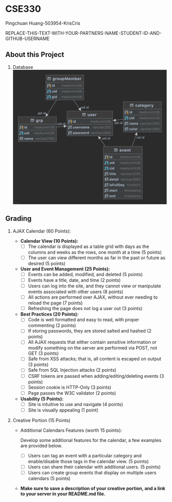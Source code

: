 # CSE330
Pingchuan Huang-503954-KrisCris


REPLACE-THIS-TEXT-WITH-YOUR-PARTNERS-NAME-STUDENT-ID-AND-GITHUB-USERNAME

## About this Project

1. Database
!["Database UML"](DB.png)

## Grading

1. AJAX Calendar (60 Points):

   - **Calendar View (10 Points):**
     - [ ] The calendar is displayed as a table grid with days as the columns and weeks as the rows, one month at a time (5 points)
     - [ ] The user can view different months as far in the past or future as desired (5 points)
   - **User and Event Management (25 Points):**
     - [ ] Events can be added, modified, and deleted (5 points)
     - [ ] Events have a title, date, and time (2 points)
     - [ ] Users can log into the site, and they cannot view or manipulate events associated with other users (8 points)
     - [ ] All actions are performed over AJAX, without ever needing to reload the page (7 points)
     - [ ] Refreshing the page does not log a user out (3 points)
   - **Best Practices (20 Points):**
     - [ ] Code is well formatted and easy to read, with proper commenting (2 points)
     - [ ] If storing passwords, they are stored salted and hashed (2 points)
     - [ ] All AJAX requests that either contain sensitive information or modify something on the server are performed via POST, not GET (3 points)
     - [ ] Safe from XSS attacks; that is, all content is escaped on output (3 points)
     - [ ] Safe from SQL Injection attacks (2 points)
     - [ ] CSRF tokens are passed when adding/editing/deleting events (3 points)
     - [ ] Session cookie is HTTP-Only (3 points)
     - [ ] Page passes the W3C validator (2 points)
   - **Usability (5 Points):**
     - [ ] Site is intuitive to use and navigate (4 points)
     - [ ] Site is visually appealing (1 point)

2. Creative Portion (15 Points)

   - Additional Calendars Features (worth 15 points):

     Develop some additional features for the calendar, a few examples are provided below.

     - [ ] Users can tag an event with a particular category and enable/disable those tags in the calendar view. (5 points)
     - [ ] Users can share their calendar with additional users. (5 points)
     - [ ] Users can create group events that display on multiple users calendars (5 points)

   - **Make sure to save a description of your creative portion, and a link to your server in your README.md file.**